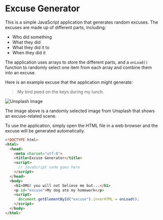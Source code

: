 # Excuse Generator

This is a simple JavaScript application that generates random excuses. The excuses are made up of different parts, including:

- Who did something
- What they did
- What they did it to
- When they did it

The application uses arrays to store the different parts, and a `onLoad()` function to randomly select one item from each array and combine them into an excuse. 

Here is an example excuse that the application might generate: 

> My bird peed on the keys during my lunch.

![Unsplash Image](https://source.unsplash.com/random/800x400/?excuse)

The image above is a randomly selected image from Unsplash that shows an excuse-related scene.

To use the application, simply open the HTML file in a web browser and the excuse will be generated automatically. 

```html
<!DOCTYPE html>
<html>
  <head>
    <meta charset="utf-8">
    <title>Excuse Generator</title>
    <script>
      // JavaScript code goes here
    </script>
  </head>
  <body>
    <h1>OMG! you will not believe me but...</h1>
    <p id="excuse">My dog ate my homework</p>
    <script>
      document.getElementById("excuse").innerHTML = onLoad();
    </script>
  </body>
</html>